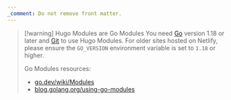 ```yaml
---
_comment: Do not remove front matter.
---
```


> [!warning] Hugo Modules are Go Modules
> You need [Go] version 1.18 or later and [Git] to use Hugo Modules. For older sites hosted on Netlify, please ensure the `GO_VERSION` environment variable is set to `1.18` or higher.
>
> Go Modules resources:
> - [go.dev/wiki/Modules](https://go.dev/wiki/Modules)
> - [blog.golang.org/using-go-modules](https://go.dev/blog/using-go-modules)

[Git]: https://git-scm.com/book/en/v2/Getting-Started-Installing-Git
[Go]: https://go.dev/doc/install
